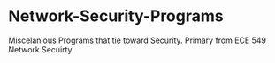 Network-Security-Programs
=========================

Miscelanious Programs that tie toward Security. Primary from ECE 549 Network Secuirty
